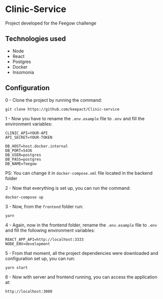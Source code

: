 # Clinic-Service

Project developed for the Feegow challenge

## Technologies used

- Node
- React
- Postgres
- Docker
- Insomonia

## Configuration


0 - Clone the project by running the command:

    git clone https://github.com/keepact/Clinic-service

1 - Now you have to rename the ``.env.example`` file to ``.env`` and fill the environment variables:

    CLINIC_API=YOUR-API
    API_SECRET=YOUR-TOKEN

    DB_HOST=host.docker.internal
    DB_PORT=5436
    DB_USER=postgres
    DB_PASS=postgres
    DB_NAME=feegow
    
PS: You can change it in ``docker-compose.xml`` file located in the backend folder

2 - Now that everything is set up, you can run the command:

    docker-compose up

3 - Now, from the ``frontend`` folder run:

    yarn

4 - Again, now in the frontend folder, rename the ``.env.example`` file to ``.env`` and fill the following environment variables:

    REACT_APP_API=http://localhost:3333
    NODE_ENV=development

5 - From that moment, all the project dependencies were downloaded and configuration set up, you can run:

    yarn start
        
6 - Now with server and frontend running, you can access the application at: 

    http://localhost:3000
